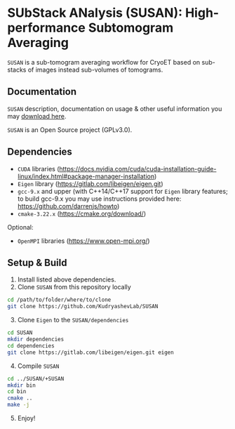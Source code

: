 # SUbStack ANalysis (SUSAN): High-performance Subtomogram Averaging
`SUSAN` is a sub-tomogram averaging workflow for CryoET based on sub-stacks of images instead sub-volumes of tomograms.

## Documentation

`SUSAN` description, documentation on usage & other useful information you may [download here](https://raw.githubusercontent.com/KudryashevLab/SUSAN/main/%2BSUSAN/doc/susan_documentation.pdf).

`SUSAN` is an Open Source project (GPLv3.0).

## Dependencies
- `CUDA` libraries (https://docs.nvidia.com/cuda/cuda-installation-guide-linux/index.html#package-manager-installation)
- `Eigen` library (https://gitlab.com/libeigen/eigen.git)
- `gcc-9.x` and upper
(with C++14/C++17 support for `Eigen` library features; to build gcc-9.x you may use instructions provided here: https://github.com/darrenjs/howto)
- `cmake-3.22.x` (https://cmake.org/download/)

Optional:
- `OpenMPI` libraries (https://www.open-mpi.org/)

## Setup & Build
1. Install listed above dependencies.
2. Clone `SUSAN` from this repository locally
```bash
cd /path/to/folder/where/to/clone
git clone https://github.com/KudryashevLab/SUSAN
```
3. Clone `Eigen` to the `SUSAN/dependencies`
```bash
cd SUSAN
mkdir dependencies
cd dependencies
git clone https://gitlab.com/libeigen/eigen.git eigen
```
4. Compile `SUSAN`
```bash
cd ../SUSAN/+SUSAN
mkdir bin
cd bin
cmake ..
make -j
```
5. Enjoy!
